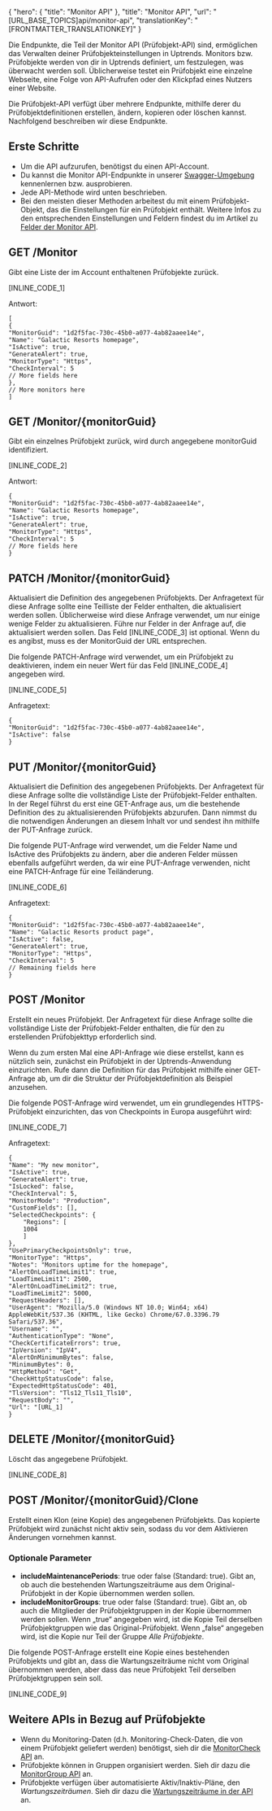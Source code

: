 {
  "hero": {
    "title": "Monitor API"
  },
  "title": "Monitor API",
  "url": "[URL_BASE_TOPICS]api/monitor-api",
  "translationKey": "[FRONTMATTER_TRANSLATIONKEY]"
}

Die Endpunkte, die Teil der Monitor API (Prüfobjekt-API) sind, ermöglichen das Verwalten deiner Prüfobjekteinstellungen in Uptrends. Monitors bzw. Prüfobjekte werden von dir in Uptrends definiert, um festzulegen, was überwacht werden soll. Üblicherweise testet ein Prüfobjekt eine einzelne Webseite, eine Folge von API-Aufrufen oder den Klickpfad eines Nutzers einer Website.

Die Prüfobjekt-API verfügt über mehrere Endpunkte, mithilfe derer du Prüfobjektdefinitionen erstellen, ändern, kopieren oder löschen kannst. Nachfolgend beschreiben wir diese Endpunkte.

## Erste Schritte

-   Um die API aufzurufen, benötigst du einen API-Account.
-   Du kannst die Monitor API-Endpunkte in unserer [Swagger-Umgebung]([LINK_URL_1]) kennenlernen bzw. ausprobieren.
-   Jede API-Methode wird unten beschrieben.
-   Bei den meisten dieser Methoden arbeitest du mit einem Prüfobjekt-Objekt, das die Einstellungen für ein Prüfobjekt enthält. Weitere Infos zu den entsprechenden Einstellungen und Feldern findest du im Artikel zu [Felder der Monitor API]([LINK_URL_2]).

## GET /Monitor

Gibt eine Liste der im Account enthaltenen Prüfobjekte zurück.

[INLINE_CODE_1]

Antwort:

    [
    {
    "MonitorGuid": "1d2f5fac-730c-45b0-a077-4ab82aaee14e",
    "Name": "Galactic Resorts homepage",
    "IsActive": true,
    "GenerateAlert": true,
    "MonitorType": "Https",
    "CheckInterval": 5
    // More fields here
    },
    // More monitors here
    ]

## GET /Monitor/{monitorGuid}

Gibt ein einzelnes Prüfobjekt zurück, wird durch angegebene monitorGuid identifiziert.

[INLINE_CODE_2]

Antwort:

    {
    "MonitorGuid": "1d2f5fac-730c-45b0-a077-4ab82aaee14e",
    "Name": "Galactic Resorts homepage",
    "IsActive": true,
    "GenerateAlert": true,
    "MonitorType": "Https",
    "CheckInterval": 5
    // More fields here
    }

## PATCH /Monitor/{monitorGuid}

Aktualisiert die Definition des angegebenen Prüfobjekts. Der Anfragetext für diese Anfrage sollte eine Teilliste der Felder enthalten, die aktualisiert werden sollen. Üblicherweise wird diese Anfrage verwendet, um nur einige wenige Felder zu aktualisieren. Führe nur Felder in der Anfrage auf, die aktualisiert werden sollen. Das Feld [INLINE_CODE_3] ist optional. Wenn du es angibst, muss es der MonitorGuid der URL entsprechen.

Die folgende PATCH-Anfrage wird verwendet, um ein Prüfobjekt zu deaktivieren, indem ein neuer Wert für das Feld [INLINE_CODE_4] angegeben wird.

[INLINE_CODE_5]

Anfragetext:

    {
    "MonitorGuid": "1d2f5fac-730c-45b0-a077-4ab82aaee14e",
    "IsActive": false
    }

## PUT /Monitor/{monitorGuid}

Aktualisiert die Definition des angegebenen Prüfobjekts. Der Anfragetext für diese Anfrage sollte die vollständige Liste der Prüfobjekt-Felder enthalten. In der Regel führst du erst eine GET-Anfrage aus, um die bestehende Definition des zu aktualisierenden Prüfobjekts abzurufen. Dann nimmst du die notwendigen Änderungen an diesem Inhalt vor und sendest ihn mithilfe der PUT-Anfrage zurück.

Die folgende PUT-Anfrage wird verwendet, um die Felder Name und IsActive des Prüfobjekts zu ändern, aber die anderen Felder müssen ebenfalls aufgeführt werden, da wir eine PUT-Anfrage verwenden, nicht eine PATCH-Anfrage für eine Teiländerung.

[INLINE_CODE_6]

Anfragetext:

    {
    "MonitorGuid": "1d2f5fac-730c-45b0-a077-4ab82aaee14e",
    "Name": "Galactic Resorts product page",
    "IsActive": false,
    "GenerateAlert": true,
    "MonitorType": "Https",
    "CheckInterval": 5
    // Remaining fields here    
    }

## POST /Monitor

Erstellt ein neues Prüfobjekt. Der Anfragetext für diese Anfrage sollte die vollständige Liste der Prüfobjekt-Felder enthalten, die für den zu erstellenden Prüfobjekttyp erforderlich sind.

Wenn du zum ersten Mal eine API-Anfrage wie diese erstellst, kann es nützlich sein, zunächst ein Prüfobjekt in der Uptrends-Anwendung einzurichten. Rufe dann die Definition für das Prüfobjekt mithilfe einer GET-Anfrage ab, um dir die Struktur der Prüfobjektdefinition als Beispiel anzusehen.

Die folgende POST-Anfrage wird verwendet, um ein grundlegendes HTTPS-Prüfobjekt einzurichten, das von Checkpoints in Europa ausgeführt wird:

[INLINE_CODE_7]

Anfragetext:

    {
    "Name": "My new monitor",
    "IsActive": true,
    "GenerateAlert": true,
    "IsLocked": false,
    "CheckInterval": 5,
    "MonitorMode": "Production",
    "CustomFields": [],
    "SelectedCheckpoints": {
        "Regions": [
        1004
        ]
    },
    "UsePrimaryCheckpointsOnly": true,
    "MonitorType": "Https",
    "Notes": "Monitors uptime for the homepage",
    "AlertOnLoadTimeLimit1": true,
    "LoadTimeLimit1": 2500,
    "AlertOnLoadTimeLimit2": true,
    "LoadTimeLimit2": 5000,
    "RequestHeaders": [],
    "UserAgent": "Mozilla/5.0 (Windows NT 10.0; Win64; x64) AppleWebKit/537.36 (KHTML, like Gecko) Chrome/67.0.3396.79 Safari/537.36",
    "Username": "",
    "AuthenticationType": "None",
    "CheckCertificateErrors": true,
    "IpVersion": "IpV4",
    "AlertOnMinimumBytes": false,
    "MinimumBytes": 0,
    "HttpMethod": "Get",
    "CheckHttpStatusCode": false,
    "ExpectedHttpStatusCode": 401,
    "TlsVersion": "Tls12_Tls11_Tls10",
    "RequestBody": "",
    "Url": "[URL_1]
    }

## DELETE /Monitor/{monitorGuid}

Löscht das angegebene Prüfobjekt.

[INLINE_CODE_8]

## POST /Monitor/{monitorGuid}/Clone

Erstellt einen Klon (eine Kopie) des angegebenen Prüfobjekts. Das kopierte Prüfobjekt wird zunächst nicht aktiv sein, sodass du vor dem Aktivieren Änderungen vornehmen kannst.

### Optionale Parameter

-   **includeMaintenancePeriods**: true oder false (Standard: true). Gibt an, ob auch die bestehenden Wartungszeiträume aus dem Original-Prüfobjekt in der Kopie übernommen werden sollen.
-   **includeMonitorGroups**: true oder false (Standard: true). Gibt an, ob auch die Mitglieder der Prüfobjektgruppen in der Kopie übernommen werden sollen. Wenn „true“ angegeben wird, ist die Kopie Teil derselben Prüfobjektgruppen wie das Original-Prüfobjekt. Wenn „false“ angegeben wird, ist die Kopie nur Teil der Gruppe *Alle Prüfobjekte*.

Die folgende POST-Anfrage erstellt eine Kopie eines bestehenden Prüfobjekts und gibt an, dass die Wartungszeiträume nicht vom Original übernommen werden, aber dass das neue Prüfobjekt Teil derselben Prüfobjektgruppen sein soll.

[INLINE_CODE_9]

## Weitere APIs in Bezug auf Prüfobjekte

-   Wenn du Monitoring-Daten (d.h. Monitoring-Check-Daten, die von einem Prüfobjekt geliefert werden) benötigst, sieh dir die [MonitorCheck API]([LINK_URL_3]) an.
-   Prüfobjekte können in Gruppen organisiert werden. Sieh dir dazu die [MonitorGroup API]([LINK_URL_4]) an.
-   Prüfobjekte verfügen über automatisierte Aktiv/Inaktiv-Pläne, den *Wartungszeiträumen*. Sieh dir dazu die [Wartungszeiträume in der API]([LINK_URL_5]) an.
